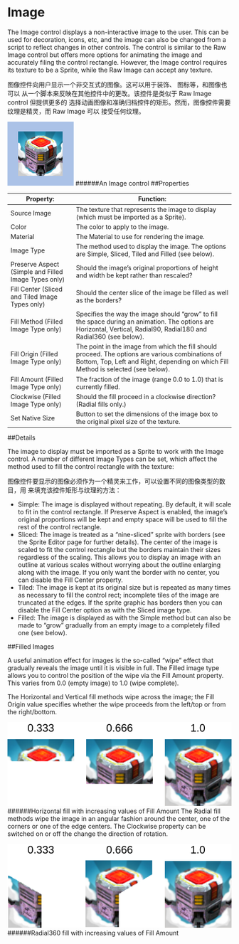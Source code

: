 # Image

The Image control displays a non-interactive image to the user. This can be used for decoration, icons, etc, and the image can also be changed from a script to reflect changes in other controls. The control is similar to the Raw Image control but offers more options for animating the image and accurately filing the control rectangle. However, the Image control requires its texture to be a Sprite, while the Raw Image can accept any texture.

图像控件向用户显示一个非交互式的图像。这可以用于装饰、 图标等，和图像也可以 从一个脚本来反映在其他控件中的更改。该控件是类似于 Raw Image control 但提供更多的 选择动画图像和准确归档控件的矩形。然而，图像控件需要纹理是精灵，而 Raw Image 可以 接受任何纹理。  

![](Main/ImageCtrlExample.png)
######An Image control
##Properties


| Property:	 | Function: |
| -- | -- |
| Source Image	 | The texture that represents the image to display (which must be imported as a Sprite). |
| Color	 | The color to apply to the image. |
| Material	 | The Material to use for rendering the image. |
| Image Type	 | The method used to display the image. The options are Simple, Sliced, Tiled and Filled (see below). |
| Preserve Aspect (Simple and Filled Image Types only)	 | Should the image’s original proportions of height and width be kept rather than rescaled? |
| Fill Center (Sliced and Tiled Image Types only)	 | Should the center slice of the image be filled as well as the borders? |
| Fill Method (Filled Image Type only)	 | Specifies the way the image should “grow” to fill the space during an animation. The options are Horizontal, Vertical, Radial90, Radial180 and Radial360 (see below). |
| Fill Origin (Filled Image Type only)	 | The point in the image from which the fill should proceed. The options are various combinations of Bottom, Top, Left and Right, depending on which Fill Method is selected (see below). |
| Fill Amount (Filled Image Type only)	 | The fraction of the image (range 0.0 to 1.0) that is currently filled. |
| Clockwise (Filled Image Type only)	 | Should the fill proceed in a clockwise direction? (Radial fills only.) |
| Set Native Size	 | Button to set the dimensions of the image box to the original pixel size of the texture. |
##Details

The image to display must be imported as a Sprite to work with the Image control. A number of different Image Types can be set, which affect the method used to fill the control rectangle with the texture:

图像控件要显示的图像必须作为一个精灵来工作，可以设置不同的图像类型的数目，用 来填充该控件矩形与纹理的方法：

* Simple: The image is displayed without repeating. By default, it will scale to fit in the control rectangle. If Preserve Aspect is enabled, the image’s original proportions will be kept and empty space will be used to fill the rest of the control rectangle.
* Sliced: The image is treated as a “nine-sliced” sprite with borders (see the Sprite Editor page for further details). The center of the image is scaled to fit the control rectangle but the borders maintain their sizes regardless of the scaling. This allows you to display an image with an outline at various scales without worrying about the outline enlarging along with the image. If you only want the border with no center, you can disable the Fill Center property.
* Tiled: The image is kept at its original size but is repeated as many times as necessary to fill the control rect; incomplete tiles of the image are truncated at the edges. If the sprite graphic has borders then you can disable the Fill Center option as with the Sliced image type.
* Filled: The image is displayed as with the Simple method but can also be made to “grow” gradually from an empty image to a completely filled one (see below).

##Filled Images

A useful animation effect for images is the so-called “wipe” effect that gradually reveals the image until it is visible in full. The Filled image type allows you to control the position of the wipe via the Fill Amount property. This varies from 0.0 (empty image) to 1.0 (wipe complete).

The Horizontal and Vertical fill methods wipe across the image; the Fill Origin value specifies whether the wipe proceeds from the left/top or from the right/bottom.

![](Main/ImageFillVert.svg)
######Horizontal fill with increasing values of Fill Amount
The Radial fill methods wipe the image in an angular fashion around the center, one of the corners or one of the edge centers. The Clockwise property can be switched on or off the change the direction of rotation.

![](Main/ImageFillRadial.svg)
######Radial360 fill with increasing values of Fill Amount
